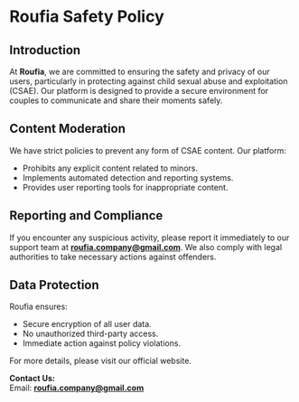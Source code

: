 # Roufia Safety Policy

## Introduction
At **Roufia**, we are committed to ensuring the safety and privacy of our users, particularly in protecting against child sexual abuse and exploitation (CSAE). Our platform is designed to provide a secure environment for couples to communicate and share their moments safely.

## Content Moderation
We have strict policies to prevent any form of CSAE content. Our platform:
- Prohibits any explicit content related to minors.
- Implements automated detection and reporting systems.
- Provides user reporting tools for inappropriate content.

## Reporting and Compliance
If you encounter any suspicious activity, please report it immediately to our support team at **roufia.company@gmail.com**. We also comply with legal authorities to take necessary actions against offenders.

## Data Protection
Roufia ensures:
- Secure encryption of all user data.
- No unauthorized third-party access.
- Immediate action against policy violations.

For more details, please visit our official website.

**Contact Us:**  
Email: **roufia.company@gmail.com**  

